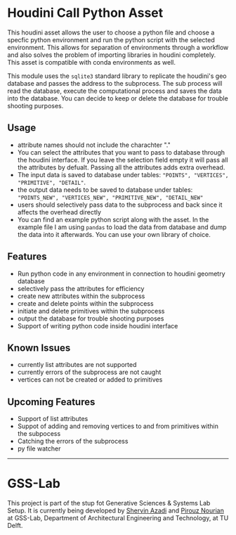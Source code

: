 # Houdini Call Python Asset

This houdini asset allows the user to choose a python file and choose a specfic python environment and run the python script with the selected environment. This allows for separation of environments through a workflow and also solves the problem of importing libraries in houdini completely. This asset is compatible with conda environments as well.

This module uses the `sqlite3` standard library to replicate the houdini's geo database and passes the address to the subprocess. The sub process will read the database, execute the computational process and saves the data into the database. You can decide to keep or delete the database for trouble shooting purposes.

## Usage

- attribute names should not include the charachter "\."
- You can select the attributes that you want to pass to database through the houdini interface. If you leave the selection field empty it will pass all the attributes by defualt. Passing all the attributes adds extra overhead.
- The input data is saved to database under tables: `"POINTS", "VERTICES", "PRIMITIVE", "DETAIL"`.
- the output data needs to be saved to database under tables: `"POINTS_NEW", "VERTICES_NEW", "PRIMITIVE_NEW", "DETAIL_NEW"`
- users should selectively pass data to the subprocess and back since it affects the overhead directly
- You can find an example python script along with the asset. In the example file I am using `pandas` to load the data from database and dump the data into it afterwards. You can use your own library of choice.

## Features

- Run python code in any environment in connection to houdini geometry database
- selectively pass the attributes for efficiency
- create new attributes within the subprocess
- create and delete points within the subprocess
- initiate and delete primitives within the subprocess
- output the database for trouble shooting purposes
- Support of writing python code inside houdini interface

## Known Issues

- currently list attributes are not supported
- currently errors of the subprocess are not caught
- vertices can not be created or added to primitives

## Upcoming Features

- Support of list attributes
- Suppot of adding and removing vertices to and from primitives within the subpocess
- Catching the errors of the subprocess
- py file watcher

---

# GSS-Lab

This project is part of the stup fot Generative Sciences & Systems Lab Setup. It is currently being developed by [Shervin Azadi](https://github.com/shervinazadi) and [Pirouz Nourian](https://github.com/Pirouz-Nourian) at GSS-Lab, Department of Architectural Engineering and Technology, at TU Delft.
